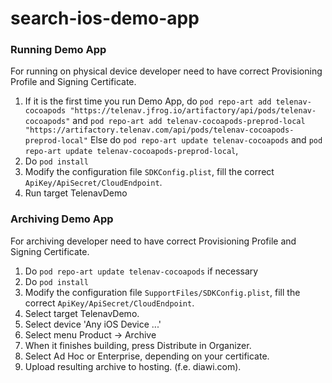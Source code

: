 # search-ios-demo-app

### Running Demo App

For running on physical device developer need to have correct Provisioning Profile and Signing Certificate.

1. If it is the first time you run Demo App, do 
        `pod repo-art add telenav-cocoapods "https://telenav.jfrog.io/artifactory/api/pods/telenav-cocoapods"`
        and
        `pod repo-art add telenav-cocoapods-preprod-local "https://artifactory.telenav.com/api/pods/telenav-cocoapods-preprod-local"`
        Else do 
        `pod repo-art update telenav-cocoapods` 
        and 
        `pod repo-art update telenav-cocoapods-preprod-local`,
1. Do `pod install`
1. Modify the configuration file `SDKConfig.plist`, fill the correct `ApiKey/ApiSecret/CloudEndpoint`.
1. Run target TelenavDemo

### Archiving Demo App

For archiving developer need to have correct Provisioning Profile and Signing Certificate.

1. Do `pod repo-art update telenav-cocoapods` if necessary
1. Do `pod install`
1. Modify the configuration file `SupportFiles/SDKConfig.plist`, fill the correct `ApiKey/ApiSecret/CloudEndpoint`.
1. Select target TelenavDemo.
1. Select device 'Any iOS Device ...'
1. Select menu Product -> Archive
1. When it finishes building, press Distribute in Organizer.
1. Select Ad Hoc or Enterprise, depending on your certificate.
1. Upload resulting archive to hosting. (f.e. diawi.com).
